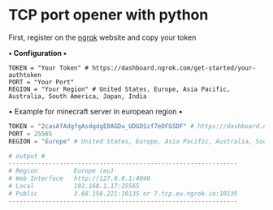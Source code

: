# TCP port opener with python

First, register on the [ngrok](https://dashboard.ngrok.com/get-started/your-authtoken) website and copy your token

**• Configuration •**
```python=
TOKEN = "Your Token" # https://dashboard.ngrok.com/get-started/your-authtoken
PORT = "Your Port"
REGION = "Your Region" # United States, Europe, Asia Pacific, Australia, South America, Japan, India
```

• Example for minecraft server in european region •
```python
TOKEN = "2casAfAdgfgAsdgdgE0AGDu_UDGDSzf7eDFGSDF" # https://dashboard.ngrok.com/get-started/your-authtoken
PORT = 25565
REGION = "Europe" # United States, Europe, Asia Pacific, Australia, South America, Japan, India

# output #
---------------------------------------------------------------
# Region          Europe (eu)
# Web Interface   http://127.0.0.1:4040
# Local           192.168.1.17:25565
# Public          3.68.156.221:10135 or 7.tcp.eu.ngrok.io:10135
---------------------------------------------------------------
